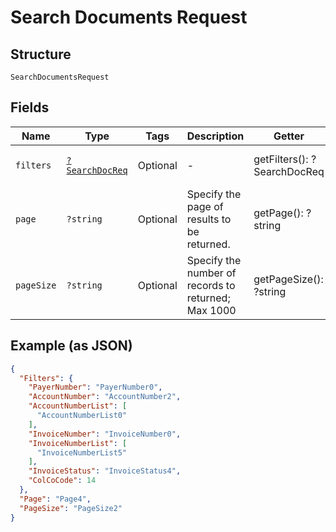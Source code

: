 
# Search Documents Request

## Structure

`SearchDocumentsRequest`

## Fields

| Name | Type | Tags | Description | Getter | Setter |
|  --- | --- | --- | --- | --- | --- |
| `filters` | [`?SearchDocReq`](../../doc/models/search-doc-req.md) | Optional | - | getFilters(): ?SearchDocReq | setFilters(?SearchDocReq filters): void |
| `page` | `?string` | Optional | Specify the page of results to be returned. | getPage(): ?string | setPage(?string page): void |
| `pageSize` | `?string` | Optional | Specify the number of records to returned; Max 1000 | getPageSize(): ?string | setPageSize(?string pageSize): void |

## Example (as JSON)

```json
{
  "Filters": {
    "PayerNumber": "PayerNumber0",
    "AccountNumber": "AccountNumber2",
    "AccountNumberList": [
      "AccountNumberList0"
    ],
    "InvoiceNumber": "InvoiceNumber0",
    "InvoiceNumberList": [
      "InvoiceNumberList5"
    ],
    "InvoiceStatus": "InvoiceStatus4",
    "ColCoCode": 14
  },
  "Page": "Page4",
  "PageSize": "PageSize2"
}
```

